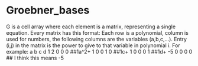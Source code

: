 # Groebner_bases

G is a cell array where each element is a matrix, representing a single equation.
Every matrix has this format:
Each row is a polynomial, column is used for numbers, the following columns are the variables (a,b,c,…). 
Entry (i,j) in the matrix is the power to give to that variable in polynomial i.
For example:
           a     b     c     d
     1     2     0     0     0     ##1a^2+
     1     0     0     1     0     ##1c+
     1     0     0     0     1     ##1d+
    -5     0     0     0     0    ## I think this means -5    
   

